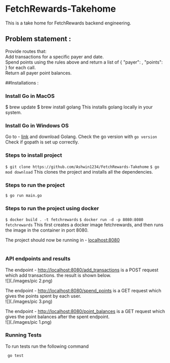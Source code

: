 # FetchRewards-Takehome
This is a take home for FetchRewards backend engineering.

## Problem statement : <br>
Provide routes that: <br>
Add transactions for a specific payer and date. <br>
Spend points using the rules above and return a list of ​{ "payer": <string>, "points": <integer> }​ for each call. <br>
Return all payer point balances. <br>

##Installations : <br>
### Install Go in MacOS
$ brew update
$ brew install golang
This installs golang locally in your system.

### Install Go in Windows OS
Go to - [link](https://go.dev/) and download Golang.
Check the go version with ``` go version ```
Check if gopath is set up correctly.

### Steps to install project
``` $ git clone https://github.com/Ashwin1234/FetchRewards-Takehome ```
``` $ go mod download ```
This clones the project and installs all the dependencies.

### Steps to run the project
``` $ go run main.go ```

### Steps to run the project using docker
``` $ docker build . -t fetchrewards ```
``` $ docker run -d -p 8080:8080 fetchrewards ```
This first creates a docker image fetchrewards, and then runs the image in the container in port 8080.

The project should now be running in - [localhost:8080](http://localhost:8080)
<br>
<br>

### API endpoints and results

The endpoint - [http://localhost:8080/add_transactions](http://localhost:8080/add_transactions) is a POST request which add transactions.
the result is shown below.<br>
![](./images/pic 2.png)

The endpoint - [http://localhost:8080/spend_points](http://localhost:8080/spend_points) is a GET request which gives the points spent by each user.<br>
![](./images/pic 3.png)

The endpoint - [http://localhost:8080/point_balances](http://localhost:8080/point_balances) is a GET request which gives the point balances after the spent endpoint.<br>
![](./images/pic 1.png)


### Running Tests
To run tests run the following command

``` go test```






